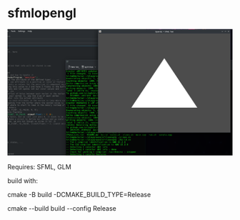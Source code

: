 # sfmlopengl


![screenshot](screen.png?raw=trie "screen")


Requires: SFML, GLM





build with:



cmake -B build -DCMAKE_BUILD_TYPE=Release


cmake --build build --config Release

